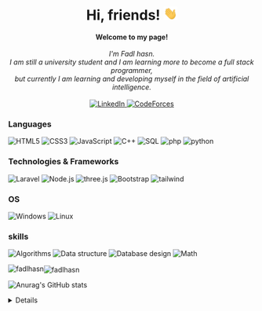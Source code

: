 <h1 align="center">Hi, friends! <img src="./238178097-766d336d-b87d-44ba-807c-c51de2bc6b4d.gif" width="28px" alt="👋"></h1>

<p align="center">
    <b>Welcome to my page!</b><br><br>
    <i>
        I'm Fadl hasn.<br>
        I am still a university student and I am learning more to become a full stack programmer,<br>
        but currently I am learning and developing myself in the field of artificial intelligence.<br>
    </i><br>
    <a href="www.linkedin.com/in/fadl-hasn">
        <img src="https://img.shields.io/badge/LinkedIn-blue?style=flat-square&logo=linkedin" alt="LinkedIn">
    </a>
    <a href="https://codeforces.com/profile/fadel_hasan">
        <img src="https://img.shields.io/badge/codeforces-white?style=flat-square&logo=codeforces" alt="CodeForces">
    </a>
</p>

### Languages
![HTML5](https://img.shields.io/badge/html5-gray?style=for-the-badge&logo=html5)
![CSS3](https://img.shields.io/badge/css3-gray?style=for-the-badge&logo=css3)
![JavaScript](https://img.shields.io/badge/javascript-gray?style=for-the-badge&logo=javascript)
![C++](https://img.shields.io/badge/c++-gray?style=for-the-badge&logo=cplusplus)
![SQL](https://img.shields.io/badge/sql-gray?style=for-the-badge&logo=mysql)
![php](https://img.shields.io/badge/php-gray?style=for-the-badge&logo=php)
![python](https://img.shields.io/badge/python-gray?style=for-the-badge&logo=python)


### Technologies & Frameworks
![Laravel](https://img.shields.io/badge/Laravel-black?style=for-the-badge&logo=laravel)
![Node.js](https://img.shields.io/badge/Node.js-green?style=for-the-badge&logo=node.js)
![three.js](https://img.shields.io/badge/three.js-purple?style=for-the-badge&logo=three.js)
![Bootstrap](https://img.shields.io/badge/bootstrap-gray?style=for-the-badge&logo=bootstrap)
![tailwind](https://img.shields.io/badge/tailwind-gray?style=for-the-badge&logo=tailwindcss)

### OS
![Windows](https://img.shields.io/badge/Windows-blue?style=for-the-badge&logo=Windows)
![Linux](https://img.shields.io/badge/Linux-black?style=for-the-badge&logo=Linux)


### skills
![Algorithms](https://img.shields.io/badge/algorithms-gray?style=for-the-badge)
![Data structure](https://img.shields.io/badge/data%20structure-gray?style=for-the-badge)
![Database design](https://img.shields.io/badge/database%20design-gray?style=for-the-badge)
![Math](https://img.shields.io/badge/math-gray?style=for-the-badge)

<p><img align="left" src="https://github-readme-stats.vercel.app/api/top-langs?username=fadel-hasan&show_icons=true&locale=en&layout=compact" alt="fadlhasn" /></p>


<p><img align="center" src="https://github-readme-streak-stats.herokuapp.com/?user=fadel-hasan&" alt="fadlhasn" /></p>

![Anurag's GitHub stats](https://github-readme-stats.vercel.app/api?username=fadel-hasan&show_icons=true&theme=radical)

<details>
<p align="center">
  <a href="https://github.com/fadel-hasan">
    <img src="http://github-profile-summary-cards.vercel.app/api/cards/profile-details?username=fadel-hasan&theme=transparent" />
  </a>
  <a href="https://github.com/fadel-hasan">
    <img src="https://github-readme-streak-stats.herokuapp.com/?user=fadel-hasan&hide_border=true&card_width=338&theme=transparent" />
  </a>
  <a href="https://github.com/fadel-hasan">
    <img src="http://github-profile-summary-cards.vercel.app/api/cards/stats?username=fadel-hasan&theme=transparent" />
  </a>
</p>
</details>


